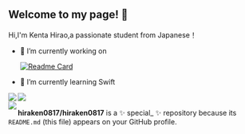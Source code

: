 ## Welcome to my page! 👋 

Hi,I'm Kenta Hirao,a passionate student from Japanese！

- 🔭 I’m currently working on 
  
  [![Readme Card](https://github-readme-stats.vercel.app/api/pin/?username=anuraghazra&repo=github-readme-stats)](https://github.com/hiraken0817/Instamodoki)
  
- 🌱 I’m currently learning Swift

<a href="https://github.com/anuraghazra/github-readme-stats">
  <img align="left" src="https://github-readme-stats.vercel.app/api?username=hiraken0817&count_private=true&show_icons=true&theme=monokai" />
</a>
<a href="https://github.com/anuraghazra/github-readme-stats">
  <img align="left" src="https://github-readme-stats.vercel.app/api/top-langs/?username=hiraken0817&theme=monokai" />
</a><br>
<img align="left" src="https://komarev.com/ghpvc/?username=hiraken0817&color=blue" />

**hiraken0817/hiraken0817** is a ✨ special_ ✨ repository because its `README.md` (this file) appears on your GitHub profile.




